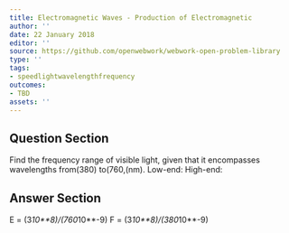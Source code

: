 ```yaml
---
title: Electromagnetic Waves - Production of Electromagnetic
author: ''
date: 22 January 2018
editor: ''
source: https://github.com/openwebwork/webwork-open-problem-library
type: ''
tags:
- speedlightwavelengthfrequency
outcomes:
- TBD
assets: ''
---
```


## Question Section 

Find the frequency range of visible light, given that it encompasses wavelengths from(380) to(760,(nm).
Low-end:
High-end:


## Answer Section

E = (3*10**8)/(760*10**-9)
F = (3*10**8)/(380*10**-9)